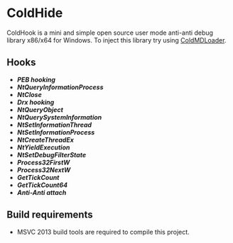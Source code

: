 # ColdHide

ColdHook is a mini and simple open source user mode anti-anti debug library x86/x64 for Windows.
To inject this library try using [ColdMDLoader](https://github.com/Rat431/ColdMDLoader).

## Hooks
 - ***PEB hooking***
 - ***NtQueryInformationProcess***
 - ***NtClose***
 - ***Drx hooking***
 - ***NtQueryObject***
 - ***NtQuerySystemInformation***
 - ***NtSetInformationThread***
 - ***NtSetInformationProcess***
 - ***NtCreateThreadEx***
 - ***NtYieldExecution***
 - ***NtSetDebugFilterState***
 - ***Process32FirstW***
 - ***Process32NextW***
 - ***GetTickCount***
 - ***GetTickCount64***
 - ***Anti-Anti attach***
  

## Build requirements
- MSVC 2013 build tools are required to compile this project.